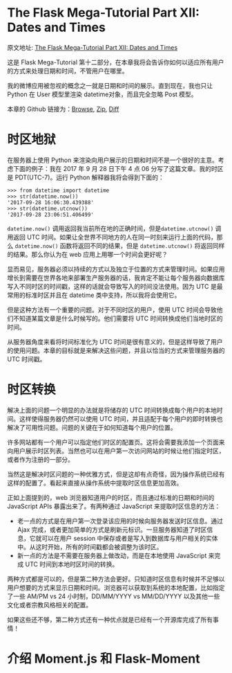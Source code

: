 The Flask Mega-Tutorial Part XII: Dates and Times
===

原文地址: [The Flask Mega-Tutorial Part XII: Dates and Times](https://blog.miguelgrinberg.com/post/the-flask-mega-tutorial-part-xii-dates-and-times)

这是 Flask Mega-Tutorial 第十二部分，在本章我将会告诉你如何以适应所有用户的方式来处理日期和时间，不管用户在哪里。

我的微博应用被忽视的概念之一就是日期和时间的展示。直到现在，我也只让 Python 在 User 模型里渲染 datetime对象，而且完全忽略 Post 模型。

本章的 Github 链接为：[Browse](https://github.com/miguelgrinberg/microblog/tree/v0.12), [Zip](https://github.com/miguelgrinberg/microblog/archive/v0.12.zip), [Diff](https://github.com/miguelgrinberg/microblog/compare/v0.11...v0.12)

时区地狱
===

在服务器上使用 Python 来渲染向用户展示的日期和时间不是一个很好的主意。考虑下面的例子：我在 2017 年 9 月 28 日下午 4 点 06 分写了这篇文章。我的时区是 PDT(UTC-7)。运行 Python 解释器我将会得到下面的：

```
>>> from datetime import datetime
>>> str(datetime.now())
'2017-09-28 16:06:30.439388'
>>> str(datetime.utcnow())
'2017-09-28 23:06:51.406499'
```

`datetime.now()` 调用返回我当前所在地的正确时间，但是`datetime.utcnow()` 调用返回 UTC 时间。如果让全世界不同地方的人在同一时刻来运行上面的代码，那么 `datetime.now()` 函数将返回不同的结果，但是 `datetime.utcnow()` 将返回同样的结果。那么你认为在 web 应用上用哪一个时间会更好呢？

显而易见，服务器必须以持续的方式以及独立于位置的方式来管理时间。如果应用增长到需要在世界各地来部署生产服务器的话，我肯定不能让每个服务器向数据库写入不同时区的时间戳，这样的话就会导致写入的时间没法使用。因为 UTC 是最常用的标准时区并且在 datetime 类中支持，所以我将会使用它。

但是这种方法有一个重要的问题。对于不同时区的用户，使用 UTC 时间会导致他们不知道某篇文章是什么时候写的。他们需要将 UTC 时间转换成他们当地时区的时间。

从服务器角度来看将时间标准化为 UTC 时间是很有意义的，但是这样导致了用户的使用问题。本章的目标就是来解决这些问题，并且以恰当的方式来管理服务器的 UTC 时间戳。

时区转换
===

解决上面的问题一个明显的办法就是将储存的 UTC 时间转换成每个用户的本地时间。这样使得服务器仍然可以使用 UTC 时间，并且适配于每个用户的即时转换也解决了可用性问题。问题的关键在于如何知道每个用户的位置。

许多网站都有一个用户可以指定他们时区的配置页。这将会需要我添加一个页面来向用户展示时区列表。当然也可以在用户第一次访问网站的时候让他们指定时区，或者作为注册的一部分。

当然这是解决时区问题的一种优雅方式，但是这却有点奇怪，因为操作系统已经有这样的配置了。看起来直接从操作系统中提取时区信息更加高效。

正如上面提到的，web 浏览器知道用户的时区，而且通过标准的日期和时间的 JavaScript APIs 暴露出来了。有两种通过 JavaScript 来提取时区信息的方法：

- 老一点的方式是在用户第一次登录该应用的时候向服务器发送时区信息。通过 Ajax 完成，或者更加简单的方式是刷新元标识。一旦服务器知道了时区信息，它就可以在用户 session 中保存或者是写入到数据库与用户相关的实体中。从这时开始，所有的时间戳都会被调整为该时区。
- 新一点的方法是不需要在服务器上做改动，而是在本地使用 JavaScript 来完成 UTC 时间到本地时区时间的转换。

两种方式都是可以的，但是第二种方法会更好。只知道时区信息有时候并不足够以用户想要的方式来显示日期和时间。浏览器可以获取到系统的本地配置，比如指定了一些 AM/PM vs 24 小时制，DD/MM/YYYY vs MM/DD/YYYY 以及其他一些文化或者宗教风格相关的配置。

如果这些还不够，第二种方式还有一种优点就是已经有一个开源库完成了所有事情！

介绍 Moment.js 和 Flask-Moment
===

